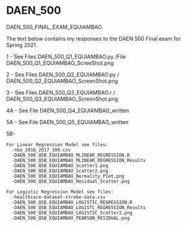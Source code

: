 # DAEN_500
DAEN_500_FINAL_EXAM_EQUIAMBAO

The text below contains my responses to the DAEN 500 Final exam for Spring 2021. 

1 - See Files DAEN_500_Q1_EQUIAMBAO.py /File DAEN_500_Q1_EQUIAMBAO_ScreeShot.png

2 - See Files DAEN_500_Q2_EQUIAMBAO.py / DAEN_500_Q2_EQUIAMBAO_ScreenShot.png

3 - See Files DAEN_500_Q3_EQUIAMBAO.r / DAEN_500_Q3_EQUIAMBAO_ScreenShot.png

4A - See File DAEN_500_Q4_EQUIAMBAO_written

5A - See File DAEN_500_Q5_EQUIAMBAO_written

5B- 
   
    For Linear Regression Model see files:
      -nba_2016_2017_100.csv
      -DAEN_500_Q5B_EQUIAMBAO_MLINEAR_REGRESSION.R
      -DAEN_500_Q5B_EQUIAMBAO_MLINEAR_REGRESSION_Results
      -DAEN_500_Q5B_EQUIAMBAO_Scatter1.png
      -DAEN_500_Q5B_EQUIAMBAO_Scatter2.png
      -DAEN_500_Q5B_EQUIAMBAO_Normality_Plot.png
      -DAEN_500_Q5B_EQUIAMBAO_Residual_Scatter.png
      
    For Logistic Regression Model see files:
      -healthcare-dataset-stroke-data.csv
      -DAEN_500_Q5B_EQUIAMBAO_LOGISTIC_REGRESSION.R
      -DAEN_500_Q5B_EQUIAMBAO_LOGISTC_REGRESSION_Results
      -DAEN_500_Q5B_EQUIAMBAO_LOGISTIC_Scatter2.png
      -DAEN_500_Q5B_EQUIAMBAO_PEARSON_RESIDUAL.png

